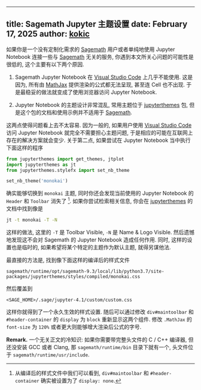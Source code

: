 
---
title: Sagemath Jupyter 主题设置
date: February 17, 2025
author: [kokic](/kokic.md)
---

如果你是一个没有定制化需求的 [Sagemath](https://www.sagemath.org) 用户或者单纯地使用 Jupyter Notebook 连接一些与 [Sagemath](https://www.sagemath.org) 无关的服务, 你遇到本文所关心问题的可能性是很低的, 这个主要有以下两个原因. 

1. Sagemath Jupyter Notebook 在 [Visual Studio Code](https://code.visualstudio.com) 上几乎不能使用. 这是因为, 所有由 [MathJax](https://www.mathjax.org) 提供渲染的公式都无法呈现, 甚至连 Cell 也不出现. 于是最稳妥的做法就变成了使用浏览器访问 Jupyter Notebook.  

2. Jupyter Notebook 的主题设计非常混乱, 常用主题位于 [jupyterthemes](https://github.com/dunovank/jupyter-themes) 包, 但是这个包的文档和使用示例并不适用于 [Sagemath](https://www.sagemath.org). 

这两点使得问题看上去不太容易. 因为一般的, 如果用户使用 [Visual Studio Code](https://code.visualstudio.com) 访问 Jupyter Notebook 就完全不需要担心主题问题, 于是相应的可能在互联网上存在的解决方案就会变少. 关于第二点, 如果尝试在 Jupyter Notebook 当中执行下面这样的程序 

```python
from jupyterthemes import get_themes, jtplot
import jupyterthemes as jt
from jupyterthemes.stylefx import set_nb_theme

set_nb_theme('monokai')
```

确实能够切换到 `monokai` 主题, 同时你还会发现当前使用的 Jupyter Notebook 的 `Header` 和 `Toolbar` 消失了 [^toolbar-display-none]. 如果你尝试检索相关信息, 你会在 [jupyterthemes](https://github.com/dunovank/jupyter-themes) 的文档中找到像是 

```sh
jt -t monokai -T -N
```

这样的做法, 这里的 `-T` 是 Toolbar Visible, `-N` 是 Name & Logo Visible. 然后遗憾地发现这不会对 Sagemath 的 Jupyter Notebook 造成任何作用. 同时, 这样的设置也是临时的, 如果希望将某个特定的主题作为默认主题, 就得另谋他法. 

最直接的方法是, 找到像下面这样的编译后的样式文件 

```
sagemath/runtime/opt/sagemath-9.3/local/lib/python3.7/site-packages/jupyterthemes/styles/compiled/monokai.css
```

然后覆盖到

```
<SAGE_HOME>/.sage/jupyter-4.1/custom/custom.css
```

这样你就得到了一个永久生效的样式设置. 随后可以通过修改 `div#maintoolbar` 和 `#header-container` 的 `display` 为 `block` 重新显示这两个组件. 修改 `.MathJax` 的 `font-size` 为 `120%` 或者更大则能够增大渲染后公式的字号. 

$\textbf{Remark.}$ 一个无关正文的冷知识: 如果你需要带完整头文件的 C / C++ 编译器, 但还没安装 GCC 或者 Clang, 那 `sagemath/runtime/bin` 目录下就有一个, 头文件位于 `sagemath/runtime/usr/include`.

[^toolbar-display-none]: 从编译后的样式文件中我们可以看到, `div#maintoolbar` 和 `#header-container` 确实被设置为了 `display: none`. 
